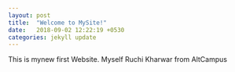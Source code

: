 ```yaml
---
layout: post
title:  "Welcome to MySite!"
date:   2018-09-02 12:22:19 +0530
categories: jekyll update
---
```

This is mynew first Website.
Myself Ruchi Kharwar from AltCampus

[jekyll-docs]: https://jekyllrb.com/docs/home
[jekyll-gh]:   https://github.com/jekyll/jekyll
[jekyll-talk]: https://talk.jekyllrb.com/
